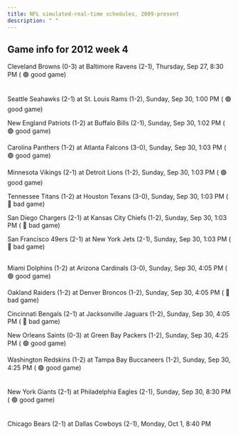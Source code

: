 ```yaml
---
title: NFL simulated-real-time schedules, 2009-present
description: " "
---
```


## Game info for 2012 week 4
Cleveland Browns (0-3) at Baltimore Ravens (2-1), Thursday, Sep 27, 8:30 PM (	:green_circle: good game)

<br/>Seattle Seahawks (2-1) at St. Louis Rams (1-2), Sunday, Sep 30, 1:00 PM (	:green_circle: good game)

New England Patriots (1-2) at Buffalo Bills (2-1), Sunday, Sep 30, 1:02 PM (	:green_circle: good game)

Carolina Panthers (1-2) at Atlanta Falcons (3-0), Sunday, Sep 30, 1:03 PM (	:green_circle: good game)

Minnesota Vikings (2-1) at Detroit Lions (1-2), Sunday, Sep 30, 1:03 PM (	:green_circle: good game)

Tennessee Titans (1-2) at Houston Texans (3-0), Sunday, Sep 30, 1:03 PM (	:red_circle: bad game)

San Diego Chargers (2-1) at Kansas City Chiefs (1-2), Sunday, Sep 30, 1:03 PM (	:red_circle: bad game)

San Francisco 49ers (2-1) at New York Jets (2-1), Sunday, Sep 30, 1:03 PM (	:red_circle: bad game)

<br/>Miami Dolphins (1-2) at Arizona Cardinals (3-0), Sunday, Sep 30, 4:05 PM (	:green_circle: good game)

Oakland Raiders (1-2) at Denver Broncos (1-2), Sunday, Sep 30, 4:05 PM (	:red_circle: bad game)

Cincinnati Bengals (2-1) at Jacksonville Jaguars (1-2), Sunday, Sep 30, 4:05 PM (	:red_circle: bad game)

New Orleans Saints (0-3) at Green Bay Packers (1-2), Sunday, Sep 30, 4:25 PM (	:green_circle: good game)

Washington Redskins (1-2) at Tampa Bay Buccaneers (1-2), Sunday, Sep 30, 4:25 PM (	:green_circle: good game)

<br/>New York Giants (2-1) at Philadelphia Eagles (2-1), Sunday, Sep 30, 8:30 PM (	:green_circle: good game)

<br/>Chicago Bears (2-1) at Dallas Cowboys (2-1), Monday, Oct 1, 8:40 PM

